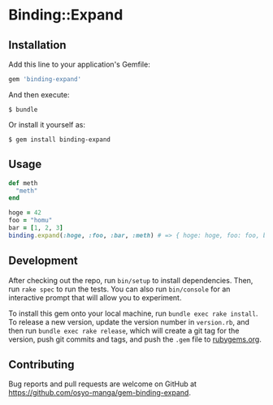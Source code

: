 # Binding::Expand

## Installation

Add this line to your application's Gemfile:

```ruby
gem 'binding-expand'
```

And then execute:

    $ bundle

Or install it yourself as:

    $ gem install binding-expand

## Usage

```ruby
def meth
  "meth"
end

hoge = 42
foo = "homu"
bar = [1, 2, 3]
binding.expand(:hoge, :foo, :bar, :meth) # => { hoge: hoge, foo: foo, bar: bar, meth: meth }
```

## Development

After checking out the repo, run `bin/setup` to install dependencies. Then, run `rake spec` to run the tests. You can also run `bin/console` for an interactive prompt that will allow you to experiment.

To install this gem onto your local machine, run `bundle exec rake install`. To release a new version, update the version number in `version.rb`, and then run `bundle exec rake release`, which will create a git tag for the version, push git commits and tags, and push the `.gem` file to [rubygems.org](https://rubygems.org).

## Contributing

Bug reports and pull requests are welcome on GitHub at https://github.com/osyo-manga/gem-binding-expand.

